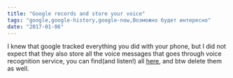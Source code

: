 ```yaml
---
title: "Google records and store your voice"
tags: "google,google-history,google-now,Возможно будет интересно"
date: "2017-01-06"
---
```


I knew that google tracked everything you did with your phone, but I did not expect that they also store all the voice messages that goes through voice recognition service, you can find(and listen!) all [here](https://myactivity.google.com/myactivity?restrict=vaa), and btw delete them as well.
